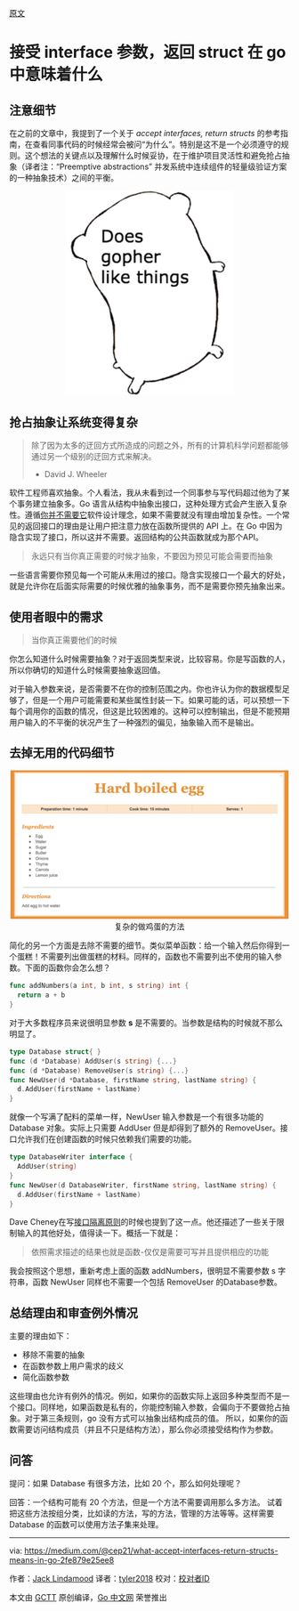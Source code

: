 

[原文](https://medium.com/@cep21/what-accept-interfaces-return-structs-means-in-go-2fe879e25ee8)

# 接受 interface 参数，返回 struct 在 go 中意味着什么
## 注意细节

在之前的文章中，我提到了一个关于 *accept interfaces, return structs* 的参考指南，在查看同事代码的时候经常会被问“为什么”。特别是这不是一个必须遵守的规则。这个想法的关键点以及理解什么时候妥协，在于维护项目灵活性和避免抢占抽象（译者注：“Preemptive abstractions” 并发系统中连续组件的轻量级验证方案的一种抽象技术）之间的平衡。

<center>
<img alt="c90d04d0.png" src="接受interface参数，返回struct在go中意味着什么/c90d04d0.png" width="300" height="" >
</center>

## 抢占抽象让系统变得复杂
> 除了因为太多的迂回方式所造成的问题之外，所有的计算机科学问题都能够通过另一个级别的迂回方式来解决。  
>  - David J. Wheeler

软件工程师喜欢抽象。个人看法，我从未看到过一个同事参与写代码超过他为了某个事务建立抽象多。Go 语言从结构中抽象出接口，这种处理方式会产生嵌入复杂性。遵循[你并不需要它](http://c2.com/xp/YouArentGonnaNeedIt.html)软件设计理念，如果不需要就没有理由增加复杂性。一个常见的返回接口的理由是让用户把注意力放在函数所提供的 API 上。在 Go 中因为隐含实现了接口，所以这并不需要。返回结构的公共函数就成为那个API。

> 永远只有当你真正需要的时候才抽象，不要因为预见可能会需要而抽象

一些语言需要你预见每一个可能从未用过的接口。隐含实现接口一个最大的好处，就是允许你在后面实际需要的时候优雅的抽象事务，而不是需要你预先抽象出来。

## 使用者眼中的需求

> 当你真正需要他们的时候

你怎么知道什么时候需要抽象？对于返回类型来说，比较容易。你是写函数的人，所以你确切的知道什么时候需要抽象返回值。  

对于输入参数来说，是否需要不在你的控制范围之内。你也许认为你的数据模型足够了，但是一个用户可能需要和某些属性封装一下。如果可能的话，可以预想一下每个调用你的函数的情况，但这是比较困难的。这种可以控制输出，但是不能预期用户输入的不平衡的状况产生了一种强烈的偏见，抽象输入而不是输出。

## 去掉无用的代码细节

<center>
<img alt="0ba28e07.png" src="接受interface参数，返回struct在go中意味着什么/0ba28e07.png" width="500" height="" >  
复杂的做鸡蛋的方法  
</center>  

简化的另一个方面是去除不需要的细节。类似菜单函数：给一个输入然后你得到一个蛋糕！不需要列出做蛋糕的材料。同样的，函数也不需要列出不使用的输入参数。下面的函数你会怎么想？  

```go
func addNumbers(a int, b int, s string) int {
  return a + b
}
```

对于大多数程序员来说很明显参数 **s** 是不需要的。当参数是结构的时候就不那么明显了。

```go
type Database struct{ }
func (d *Database) AddUser(s string) {...}
func (d *Database) RemoveUser(s string) {...}
func NewUser(d *Database, firstName string, lastName string) {
  d.AddUser(firstName + lastName)
}
```

就像一个写满了配料的菜单一样，NewUser 输入参数是一个有很多功能的 Database 对象。实际上只需要 AddUser 但是却得到了额外的 RemoveUser。接口允许我们在创建函数的时候只依赖我们需要的功能。

```go
type DatabaseWriter interface {
  AddUser(string)
}
func NewUser(d DatabaseWriter, firstName string, lastName string) {
  d.AddUser(firstName + lastName)
}
```

Dave Cheney在写[接口隔离原则](https://en.wikipedia.org/wiki/Interface_segregation_principle)的时候也提到了这一点。他还描述了一些关于限制输入的其他好处，值得读一下。概括一下就是：  

> 依照需求描述的结果也就是函数-仅仅是需要可写并且提供相应的功能

我会按照这个思想，重新考虑上面的函数 addNumbers，很明显不需要参数 s 字符串，函数 NewUser 同样也不需要一个包括 RemoveUser 的Database参数。

## 总结理由和审查例外情况

主要的理由如下：

- 移除不需要的抽象
- 在函数参数上用户需求的歧义
- 简化函数参数

这些理由也允许有例外的情况。例如，如果你的函数实际上返回多种类型而不是一个接口。同样地，如果函数是私有的，你能控制输入参数，会偏向于不要做抢占抽象。对于第三条规则，go 没有方式可以抽象出结构成员的值。 所以，如果你的函数需要访问结构成员（并且不只是结构方法），那么你必须接受结构作为参数。

## 问答

提问：如果 Database 有很多方法，比如 20 个，那么如何处理呢？

回答：一个结构可能有 20 个方法，但是一个方法不需要调用那么多方法。 试着把这些方法按组分类，比如读的方法，写的方法，管理的方法等等。这样需要 Database 的函数可以使用方法子集来处理。

----------------

via: https://medium.com/@cep21/what-accept-interfaces-return-structs-means-in-go-2fe879e25ee8

作者：[Jack Lindamood](https://medium.com/@cep21)
译者：[tyler2018](https://github.com/tyler2018)
校对：[校对者ID](https://github.com/校对者ID)

本文由 [GCTT](https://github.com/studygolang/GCTT) 原创编译，[Go 中文网](https://studygolang.com/) 荣誉推出
